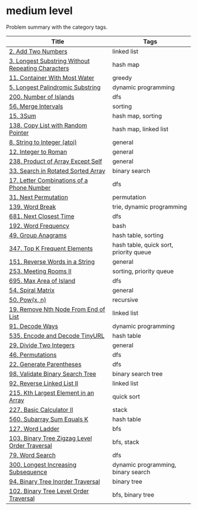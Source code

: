 # medium level

Problem summary with the category tags.

| Title | Tags |
| ----- | ---- |
| [2. Add Two Numbers](https://leetcode.com/problems/add-two-numbers/) | linked list |
| [3. Longest Substring Without Repeating Characters](https://leetcode.com/problems/longest-substring-without-repeating-characters/) | hash map |
| [11. Container With Most Water](https://leetcode.com/problems/container-with-most-water/) | greedy |
| [5. Longest Palindromic Substring](https://leetcode.com/problems/longest-palindromic-substring/) | dynamic programming |
| [200. Number of Islands](https://leetcode.com/problems/number-of-islands/) | dfs |
| [56. Merge Intervals](https://leetcode.com/problems/merge-intervals/) | sorting |
| [15. 3Sum](https://leetcode.com/problems/3sum/) | hash map, sorting |
| [138. Copy List with Random Pointer](https://leetcode.com/problems/copy-list-with-random-pointer/) | hash map, linked list |
| [8. String to Integer (atoi)](https://leetcode.com/problems/string-to-integer-atoi/) | general |
| [12. Integer to Roman](https://leetcode.com/problems/integer-to-roman/) | general |
| [238. Product of Array Except Self](https://leetcode.com/problems/product-of-array-except-self/) | general |
| [33. Search in Rotated Sorted Array](https://leetcode.com/problems/search-in-rotated-sorted-array/) | binary search |
| [17. Letter Combinations of a Phone Number](https://leetcode.com/problems/letter-combinations-of-a-phone-number/) | dfs |
| [31. Next Permutation](https://leetcode.com/problems/next-permutation/) | permutation |
| [139. Word Break](https://leetcode.com/problems/word-break/) | trie, dynamic programming |
| [681. Next Closest Time](http://206.81.6.248:12306/leetcode/next-closest-time/description) | dfs |
| [192. Word Frequency](https://leetcode.com/problems/word-frequency/) | bash |
| [49. Group Anagrams](https://leetcode.com/problems/group-anagrams/) | hash table, sorting |
| [347. Top K Frequent Elements](https://leetcode.com/problems/top-k-frequent-elements/) | hash table, quick sort, priority queue |
| [151. Reverse Words in a String](https://leetcode.com/problems/reverse-words-in-a-string/) | general |
| [253. Meeting Rooms II](http://206.81.6.248:12306/leetcode/meeting-rooms-ii/description) | sorting, priority queue |
| [695. Max Area of Island](https://leetcode.com/problems/max-area-of-island/) | dfs |
| [54. Spiral Matrix](https://leetcode.com/problems/spiral-matrix/) | general |
| [50. Pow(x, n)](https://leetcode.com/problems/powx-n/) | recursive |
| [19. Remove Nth Node From End of List](https://leetcode.com/problems/remove-nth-node-from-end-of-list/) | linked list |
| [91. Decode Ways](https://leetcode.com/problems/decode-ways/) | dynamic programming |
| [535. Encode and Decode TinyURL](https://leetcode.com/problems/encode-and-decode-tinyurl/) | hash table |
| [29. Divide Two Integers](https://leetcode.com/problems/divide-two-integers/) | general |
| [46. Permutations](https://leetcode.com/problems/permutations/) | dfs |
| [22. Generate Parentheses](https://leetcode.com/problems/generate-parentheses/) | dfs |
| [98. Validate Binary Search Tree](https://leetcode.com/problems/validate-binary-search-tree/) | binary search tree |
| [92. Reverse Linked List II](https://leetcode.com/problems/reverse-linked-list-ii/) | linked list |
| [215. Kth Largest Element in an Array](https://leetcode.com/problems/kth-largest-element-in-an-array/) | quick sort |
| [227. Basic Calculator II](https://leetcode.com/problems/basic-calculator-ii/) | stack |
| [560. Subarray Sum Equals K](https://leetcode.com/problems/subarray-sum-equals-k/) | hash table |
| [127. Word Ladder](https://leetcode.com/problems/word-ladder/) | bfs |
| [103. Binary Tree Zigzag Level Order Traversal](https://leetcode.com/problems/binary-tree-zigzag-level-order-traversal/) | bfs, stack |
| [79. Word Search](https://leetcode.com/problems/word-search/) | dfs |
| [300. Longest Increasing Subsequence](https://leetcode.com/problems/longest-increasing-subsequence/) | dynamic programming, binary search |
| [94. Binary Tree Inorder Traversal](https://leetcode.com/problems/binary-tree-inorder-traversal/) | binary tree |
| [102. Binary Tree Level Order Traversal](https://leetcode.com/problems/binary-tree-level-order-traversal/) | bfs, binary tree |
